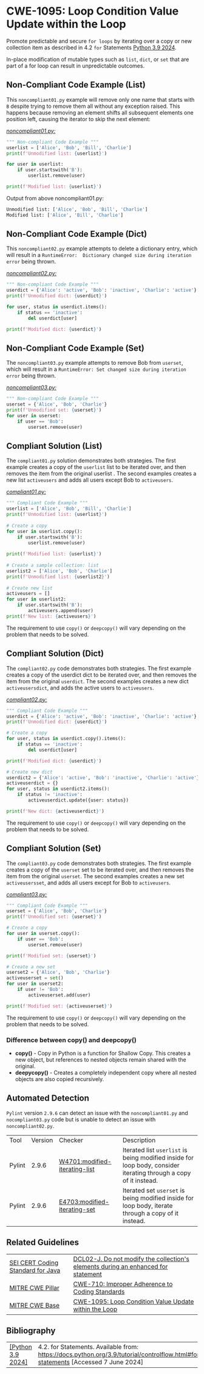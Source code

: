 # CWE-1095: Loop Condition Value Update within the Loop

Promote predictable and secure `for loops` by iterating over a copy or new collection item as described in 4.2 `for` Statements [Python 3.9 2024](https://docs.python.org/3.9/tutorial/controlflow.html#for-statements).

In-place modification of mutable types such as `list`, `dict`, or `set` that are part of a for loop can result in unpredictable outcomes.

## Non-Compliant Code Example (List)

This `noncompliant01.py` example will remove only one name that starts with `B` despite trying to remove them all without any exception raised. This happens because removing an element shifts all subsequent elements one position left, causing the iterator to skip the next element:

[*noncompliant01.py:*](noncompliant01.py)

```py
""" Non-compliant Code Example """
userlist = ['Alice', 'Bob', 'Bill', 'Charlie']
print(f'Unmodified list: {userlist}')

for user in userlist:
    if user.startswith('B'):
        userlist.remove(user)

print(f'Modified list: {userlist}')
```

Output from above noncompliant01.py:

```bash
Unmodified list: ['Alice', 'Bob', 'Bill', 'Charlie']
Modified list: ['Alice', 'Bill', 'Charlie']
```

## Non-Compliant Code Example (Dict)

This `noncompliant02.py` example attempts to delete a dictionary entry, which will result in a `RuntimeError:  Dictionary changed size during iteration error` being thrown.

[*noncompliant02.py:*](noncompliant02.py)

```py
""" Non-compliant Code Example """
userdict = {'Alice': 'active', 'Bob': 'inactive', 'Charlie': 'active'}
print(f'Unmodified dict: {userdict}')

for user, status in userdict.items():
    if status == 'inactive':
        del userdict[user]

print(f'Modified dict: {userdict}')
```

## Non-Compliant Code Example (Set)

The `noncompliant03.py` example attempts to remove Bob from `userset`, which will result in a `RuntimeError: Set changed size during iteration error` being thrown.

[*noncompliant03.py:*](noncompliant03.py)

```py
""" Non-compliant Code Example """
userset = {'Alice', 'Bob', 'Charlie'}
print(f'Unmodified set: {userset}')
for user in userset:
    if user == 'Bob':
        userset.remove(user)
```

## Compliant Solution (List)

The `compliant01.py` solution demonstrates both strategies. The first example creates a copy of the `userlist` list to be iterated over, and then removes the item from the original userlist . The second examples creates a new list `activeusers` and adds all users except Bob to `activeusers`.

[*compliant01.py:*](compliant01.py)

```py
""" Compliant Code Example """
userlist = ['Alice', 'Bob', 'Bill', 'Charlie']
print(f'Unmodified list: {userlist}')
 
# Create a copy
for user in userlist.copy():
    if user.startswith('B'):
        userlist.remove(user)
 
print(f'Modified list: {userlist}')
 
# Create a sample collection: list
userlist2 = ['Alice', 'Bob', 'Charlie']
print(f'Unmodified list: {userlist2}')
 
# Create new list
activeusers = []
for user in userlist2:
    if user.startswith('B'):
        activeusers.append(user)
print(f'New list: {activeusers}')
```

The requirement to use `copy()` or `deepcopy()` will vary depending on the problem that needs to be solved.

## Compliant Solution (Dict)

The `compliant02.py` code demonstrates both strategies. The first example creates a copy of the userdict dict to be iterated over, and then removes the item from the original `userdict`. The second examples creates a new dict `activeusersdict`, and adds the active users to `activeusers`.

[*compliant02.py:*](compliant02.py)

```py
""" Compliant Code Example """
userdict = {'Alice': 'active', 'Bob': 'inactive', 'Charlie': 'active'}
print(f'Unmodified dict: {userdict}')

# Create a copy
for user, status in userdict.copy().items():
    if status == 'inactive':
        del userdict[user]

print(f'Modified dict: {userdict}')

# Create new dict
userdict2 = {'Alice': 'active', 'Bob': 'inactive', 'Charlie': 'active'}
activeuserdict = {}
for user, status in userdict2.items():
    if status != 'inactive':
        activeuserdict.update({user: status})

print(f'New dict: {activeuserdict}')
```

The requirement to use `copy()` or `deepcopy()` will vary depending on the problem that needs to be solved.

## Compliant Solution (Set)

The `compliant03.py` code demonstrates both strategies. The first example creates a copy of the `userset` set to be iterated over, and then removes the item from the original `userset`. The second examples creates a new set `activeusersset`, and adds all users except for Bob to `activeusers`.

[*compliant03.py:*](compliant03.py)

```py
""" Compliant Code Example """
userset = {'Alice', 'Bob', 'Charlie'}
print(f'Unmodified set: {userset}')

# Create a copy
for user in userset.copy():
    if user == 'Bob':
        userset.remove(user)

print(f'Modified set: {userset}')

# Create a new set
userset2 = {'Alice', 'Bob', 'Charlie'}
activeuserset = set()
for user in userset2:
    if user != 'Bob':
        activeuserset.add(user)

print(f'Modified set: {activeuserset}')
```

The requirement to use `copy()` or `deepcopy()` will vary depending on the problem that needs to be solved.

### Difference between copy() and deepcopy()

* **copy()** - Copy in Python is a function for Shallow Copy. This creates a new object, but references to nested objects remain shared with the original.
* **deepycopy()** - Creates a completely independent copy where all nested objects are also copied recursively.

## Automated Detection

`Pylint` version `2.9.6` can detect an issue with the `noncompliant01.py` and `nocompliant03.py` code but is unable to detect an issue with `noncompliant02.py`.

|||||
|:---|:---|:---|:---|
|Tool|Version|Checker|Description|
|Pylint|2.9.6|[W4701:modified-iterating-list](https://pylint.readthedocs.io/en/latest/user_guide/messages/warning/modified-iterating-list.html)|Iterated list `userlist` is being modified inside for loop body, consider iterating through a copy of it instead.|
|Pylint|2.9.6|[E4703:modified-iterating-set](https://pylint.readthedocs.io/en/latest/user_guide/messages/error/modified-iterating-set.html)|Iterated set `userset` is being modified inside for loop body, iterate through a copy of it instead.|

## Related Guidelines

|||
|:---|:---|
|[SEI CERT Coding Standard for Java](https://wiki.sei.cmu.edu/confluence/display/java/SEI+CERT+Oracle+Coding+Standard+for+Java)|[DCL02-J. Do not modify the collection's elements during an enhanced for statement](https://wiki.sei.cmu.edu/confluence/display/java/DCL02-J.+Do+not+modify+the+collection%27s+elements+during+an+enhanced+for+statement)|
|[MITRE CWE Pillar](http://cwe.mitre.org/)|[CWE-710: Improper Adherence to Coding Standards](https://cwe.mitre.org/data/definitions/710.html)|
|[MITRE CWE Base](http://cwe.mitre.org/)|[CWE-1095: Loop Condition Value Update within the Loop](https://cwe.mitre.org/data/definitions/1095.html)|

## Bibliography

|||
|:---|:---|
|[[Python 3.9 2024]](https://docs.python.org/3.9/tutorial/controlflow.html#for-statements)|4.2. for Statements. Available from: <https://docs.python.org/3.9/tutorial/controlflow.html#for-statements> \[Accessed 7 June 2024]|
